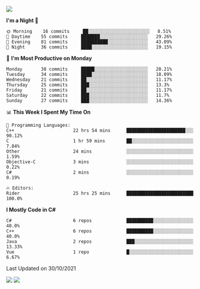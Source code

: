 ![](https://komarev.com/ghpvc/?username=lilpidgey&color=red)
<!--START_SECTION:waka-->
**I'm a Night 🦉** 

```text
🌞 Morning    16 commits     ██░░░░░░░░░░░░░░░░░░░░░░░   8.51% 
🌆 Daytime    55 commits     ███████░░░░░░░░░░░░░░░░░░   29.26% 
🌃 Evening    81 commits     ██████████░░░░░░░░░░░░░░░   43.09% 
🌙 Night      36 commits     ████░░░░░░░░░░░░░░░░░░░░░   19.15%

```
📅 **I'm Most Productive on Monday** 

```text
Monday       38 commits     █████░░░░░░░░░░░░░░░░░░░░   20.21% 
Tuesday      34 commits     ████░░░░░░░░░░░░░░░░░░░░░   18.09% 
Wednesday    21 commits     ██░░░░░░░░░░░░░░░░░░░░░░░   11.17% 
Thursday     25 commits     ███░░░░░░░░░░░░░░░░░░░░░░   13.3% 
Friday       21 commits     ██░░░░░░░░░░░░░░░░░░░░░░░   11.17% 
Saturday     22 commits     ███░░░░░░░░░░░░░░░░░░░░░░   11.7% 
Sunday       27 commits     ███░░░░░░░░░░░░░░░░░░░░░░   14.36%

```


📊 **This Week I Spent My Time On** 

```text
💬 Programming Languages: 
C++                      22 hrs 54 mins      ██████████████████████░░░   90.12% 
C                        1 hr 59 mins        ██░░░░░░░░░░░░░░░░░░░░░░░   7.84% 
Other                    24 mins             ░░░░░░░░░░░░░░░░░░░░░░░░░   1.59% 
Objective-C              3 mins              ░░░░░░░░░░░░░░░░░░░░░░░░░   0.22% 
C#                       2 mins              ░░░░░░░░░░░░░░░░░░░░░░░░░   0.19%

🔥 Editors: 
Rider                    25 hrs 25 mins      █████████████████████████   100.0%

```

**I Mostly Code in C#** 

```text
C#                       6 repos             ██████████░░░░░░░░░░░░░░░   40.0% 
C++                      6 repos             ██████████░░░░░░░░░░░░░░░   40.0% 
Java                     2 repos             ███░░░░░░░░░░░░░░░░░░░░░░   13.33% 
Vue                      1 repo              █░░░░░░░░░░░░░░░░░░░░░░░░   6.67%

```



 Last Updated on 30/10/2021
<!--END_SECTION:waka-->
![](https://hit.yhype.me/github/profile?user_id=42968544)
![](https://komarev.com/ghpvc/?lilpidgey)
